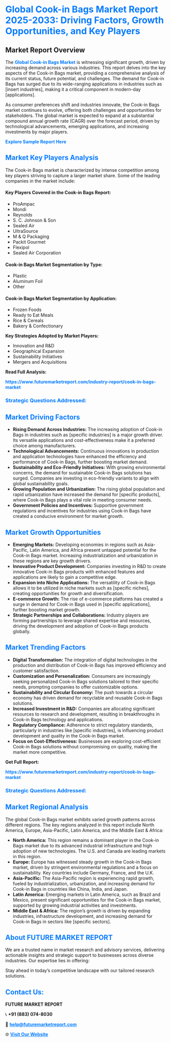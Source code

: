 <h1 style="color: #007BFF;">Global Cook-in Bags Market Report 2025-2033: Driving Factors, Growth Opportunities, and Key Players</h1>

<section id="overview">
<h2>Market Report Overview</h2>
<p>The <a href="https://www.futuremarketreport.com/industry-report/cook-in-bags-market" style="color: #007BFF; text-decoration: none;"><strong>Global Cook-in Bags Market</strong></a> is witnessing significant growth, driven by increasing demand across various industries. This report delves into the key aspects of the Cook-in Bags market, providing a comprehensive analysis of its current status, future potential, and challenges. The demand for Cook-in Bags has surged due to its wide-ranging applications in industries such as [insert industries], making it a critical component in modern-day [applications].</p>
<p>As consumer preferences shift and industries innovate, the Cook-in Bags market continues to evolve, offering both challenges and opportunities for stakeholders. The global market is expected to expand at a substantial compound annual growth rate (CAGR) over the forecast period, driven by technological advancements, emerging applications, and increasing investments by major players.</p>
</section>

<section id="overview">
<p><a href="https://www.futuremarketreport.com/request-sample/reportId=62330" style="color: #007BFF; text-decoration: none;"><strong>Explore Sample Report Here</strong></a></p>
</section>

<section id="key-players">
<h2 style="color: #007BFF;">Market Key Players Analysis</h2>
<p>The Cook-in Bags market is characterized by intense competition among key players striving to capture a larger market share. Some of the leading companies in the market include:</p>
<h4>Key Players Covered in the Cook-in Bags Report:</h4>
<ul><li>ProAmpac</li><li>Mondi</li><li>Reynolds</li><li>S. C. Johnson &amp; Son</li><li>Sealed Air</li><li>UltraSource</li><li>M &amp; Q Packaging</li><li>Packit Gourmet</li><li>Flexipol</li><li>Sealed Air Corporation</li></ul>
<h4>Cook-in Bags Market Segmentation by Type:</h4>
<ul><li>Plastic</li><li>Aluminum Foil</li><li>Other</li></ul>

<h4>Cook-in Bags Market Segmentation by Application:</h4>
<ul><li>Frozen Foods</li><li>Ready to Eat Meals</li><li>Rice &amp; Cereals</li><li>Bakery &amp; Confectionary</li></ul>
<p><strong>Key Strategies Adopted by Market Players:</strong></p>
<ul>
<li>Innovation and R&D</li>
<li>Geographical Expansion</li>
<li>Sustainability Initiatives</li>
<li>Mergers and Acquisitions</li>
</ul>
</section>

<section>
<p><strong>Read Full Analysis: </strong></p><a href="https://www.futuremarketreport.com/industry-report/cook-in-bags-market" style="color: #007BFF; text-decoration: none;"><strong>https://www.futuremarketreport.com/industry-report/cook-in-bags-market</strong></a>
<h3 style="color: #007BFF;">Strategic Questions Addressed:</h3>
</section>

<section id="driving-factors">
<h2 style="color: #007BFF;">Market Driving Factors</h2>
<ul>
<li><strong>Rising Demand Across Industries:</strong> The increasing adoption of Cook-in Bags in industries such as [specific industries] is a major growth driver. Its versatile applications and cost-effectiveness make it a preferred choice among manufacturers.</li>
<li><strong>Technological Advancements:</strong> Continuous innovations in production and application technologies have enhanced the efficiency and performance of Cook-in Bags, further boosting market demand.</li>
<li><strong>Sustainability and Eco-Friendly Initiatives:</strong> With growing environmental concerns, the demand for sustainable Cook-in Bags solutions has surged. Companies are investing in eco-friendly variants to align with global sustainability goals.</li>
<li><strong>Growing Population and Urbanization:</strong> The rising global population and rapid urbanization have increased the demand for [specific products], where Cook-in Bags plays a vital role in meeting consumer needs.</li>
<li><strong>Government Policies and Incentives:</strong> Supportive government regulations and incentives for industries using Cook-in Bags have created a conducive environment for market growth.</li>
</ul>
</section>

<section id="growth-opportunities">
<h2 style="color: #007BFF;">Market Growth Opportunities</h2>
<ul>
<li><strong>Emerging Markets:</strong> Developing economies in regions such as Asia-Pacific, Latin America, and Africa present untapped potential for the Cook-in Bags market. Increasing industrialization and urbanization in these regions are key growth drivers.</li>
<li><strong>Innovative Product Development:</strong> Companies investing in R&D to create innovative Cook-in Bags products with enhanced features and applications are likely to gain a competitive edge.</li>
<li><strong>Expansion into Niche Applications:</strong> The versatility of Cook-in Bags allows it to be utilized in niche markets such as [specific niches], creating opportunities for growth and diversification.</li>
<li><strong>E-commerce Growth:</strong> The rise of e-commerce platforms has created a surge in demand for Cook-in Bags used in [specific applications], further boosting market growth.</li>
<li><strong>Strategic Partnerships and Collaborations:</strong> Industry players are forming partnerships to leverage shared expertise and resources, driving the development and adoption of Cook-in Bags products globally.</li>
</ul>
</section>

<section id="trending-factors">
<h2 style="color: #007BFF;">Market Trending Factors</h2>
<ul>
<li><strong>Digital Transformation:</strong> The integration of digital technologies in the production and distribution of Cook-in Bags has improved efficiency and customer satisfaction.</li>
<li><strong>Customization and Personalization:</strong> Consumers are increasingly seeking personalized Cook-in Bags solutions tailored to their specific needs, prompting companies to offer customizable options.</li>
<li><strong>Sustainability and Circular Economy:</strong> The push towards a circular economy has driven demand for recyclable and reusable Cook-in Bags solutions.</li>
<li><strong>Increased Investment in R&D:</strong> Companies are allocating significant resources to research and development, resulting in breakthroughs in Cook-in Bags technology and applications.</li>
<li><strong>Regulatory Compliance:</strong> Adherence to strict regulatory standards, particularly in industries like [specific industries], is influencing product development and quality in the Cook-in Bags market.</li>
<li><strong>Focus on Cost-Effectiveness:</strong> Businesses are exploring cost-efficient Cook-in Bags solutions without compromising on quality, making the market more competitive.</li>
</ul>
</section>

<section>
<p><strong>Get Full Report: </strong></p><a href="https://www.futuremarketreport.com/industry-report/cook-in-bags-market" style="color: #007BFF; text-decoration: none;"><strong>https://www.futuremarketreport.com/industry-report/cook-in-bags-market</strong></a>
<h3 style="color: #007BFF;">Strategic Questions Addressed:</h3>
</section>


<section id="regional-analysis">
<h2 style="color: #007BFF;">Market Regional Analysis</h2>
<p>The global Cook-in Bags market exhibits varied growth patterns across different regions. The key regions analyzed in this report include North America, Europe, Asia-Pacific, Latin America, and the Middle East & Africa:</p>
<ul>
<li><strong>North America:</strong> This region remains a dominant player in the Cook-in Bags market due to its advanced industrial infrastructure and high adoption of new technologies. The U.S. and Canada are leading markets in this region.</li>
<li><strong>Europe:</strong> Europe has witnessed steady growth in the Cook-in Bags market, driven by stringent environmental regulations and a focus on sustainability. Key countries include Germany, France, and the U.K.</li>
<li><strong>Asia-Pacific:</strong> The Asia-Pacific region is experiencing rapid growth, fueled by industrialization, urbanization, and increasing demand for Cook-in Bags in countries like China, India, and Japan.</li>
<li><strong>Latin America:</strong> Emerging markets in Latin America, such as Brazil and Mexico, present significant opportunities for the Cook-in Bags market, supported by growing industrial activities and investments.</li>
<li><strong>Middle East & Africa:</strong> The region’s growth is driven by expanding industries, infrastructure development, and increasing demand for Cook-in Bags in sectors like [specific sectors].</li>
</ul>
</section>

<footer>
<h2 style="color: #007BFF;">About FUTURE MARKET REPORT</h2>
<p>We are a trusted name in market research and advisory services, delivering actionable insights and strategic support to businesses across diverse industries. Our expertise lies in offering:</p>

<p>Stay ahead in today’s competitive landscape with our tailored research solutions.</p>

<h2 style="color: #007BFF;">Contact Us:</h2>
<p><strong>FUTURE MARKET REPORT</strong></p>
<p>📞 <strong>+91 (883) 074-8030</strong></p>
<p>📧 <strong><a href="mailto:help@futuremarketreport.com" style="color: #007BFF;">help@futuremarketreport.com</a></strong></p>
<p>🌐 <strong><a href="https://www.futuremarketreport.com/" style="color: #007BFF;">Visit Our Website</a></strong></p>
</footer>